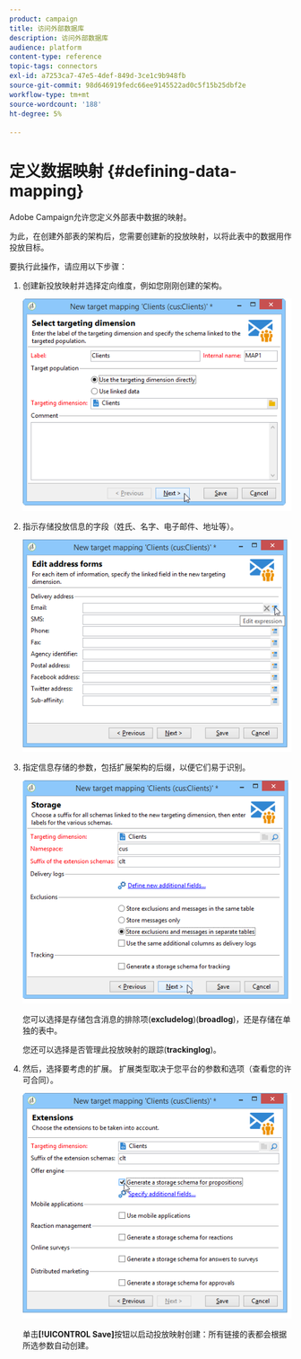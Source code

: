 ```yaml
---
product: campaign
title: 访问外部数据库
description: 访问外部数据库
audience: platform
content-type: reference
topic-tags: connectors
exl-id: a7253ca7-47e5-4def-849d-3ce1c9b948fb
source-git-commit: 98d646919fedc66ee9145522ad0c5f15b25dbf2e
workflow-type: tm+mt
source-wordcount: '188'
ht-degree: 5%

---
```


# 定义数据映射 {#defining-data-mapping}

Adobe Campaign允许您定义外部表中数据的映射。

为此，在创建外部表的架构后，您需要创建新的投放映射，以将此表中的数据用作投放目标。

要执行此操作，请应用以下步骤：

1. 创建新投放映射并选择定向维度，例如您刚刚创建的架构。

   ![](assets/wf_new_mapping_create_fda.png)

1. 指示存储投放信息的字段（姓氏、名字、电子邮件、地址等）。

   ![](assets/wf_new_mapping_define_join.png)

1. 指定信息存储的参数，包括扩展架构的后缀，以便它们易于识别。

   ![](assets/wf_new_mapping_define_names.png)

   您可以选择是存储包含消息的排除项(**excludelog**)(**broadlog**)，还是存储在单独的表中。

   您还可以选择是否管理此投放映射的跟踪(**trackinglog**)。

1. 然后，选择要考虑的扩展。 扩展类型取决于您平台的参数和选项（查看您的许可合同）。

   ![](assets/wf_new_mapping_define_extensions.png)

   单击&#x200B;**[!UICONTROL Save]**&#x200B;按钮以启动投放映射创建：所有链接的表都会根据所选参数自动创建。
